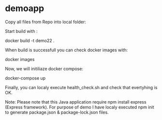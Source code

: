 # demoapp

Copy all files from Repo into local folder:

Start build with :

docker build -t demo22 .

When build is successfull you can check docker images with:

docker images

Now, we will initiliaze docker compose:

docker-compose up

Finally, you can localy execute health_check.sh and check that evertyhing is OK.


Note: Please note that this Java application require npm install express (Express framework). For purpose of demo I have localy executed npm init to generate package.json & package-lock.json files.

